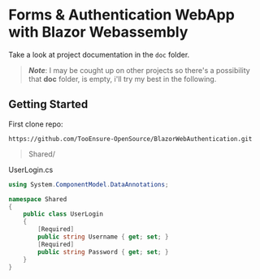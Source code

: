 # Forms & Authentication WebApp with Blazor Webassembly

Take a look at project documentation in the ```doc``` folder.

>***Note***: I may be cought up on other projects so there's a possibility that **doc** folder,
is empty, i'll try my best in the following.

## Getting Started

First clone repo:

```https://github.com/TooEnsure-OpenSource/BlazorWebAuthentication.git```


>Shared/

UserLogin.cs

```c#
using System.ComponentModel.DataAnnotations;

namespace Shared
{
    public class UserLogin
    {
        [Required]
        public string Username { get; set; }
        [Required]
        public string Password { get; set; }
    }
}
```